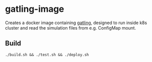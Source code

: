 # gatling-image

Creates a docker image containing [gatling](https://gatling.io), designed to run inside k8s cluster and read the simulation files from e.g. ConfigMap mount.

## Build

```
./build.sh && ./test.sh && ./deploy.sh
```
